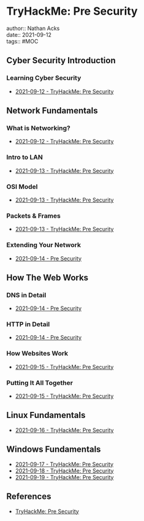 # TryHackMe: Pre Security

author:: Nathan Acks  
date:: 2021-09-12  
tags:: #MOC

## Cyber Security Introduction

### Learning Cyber Security

* [2021-09-12 - TryHackMe: Pre Security](../log/2021-09-12-tryhackme-pre-security.md)

## Network Fundamentals

### What is Networking?

* [2021-09-12 - TryHackMe: Pre Security](../log/2021-09-12-tryhackme-pre-security.md)

### Intro to LAN

* [2021-09-13 - TryHackMe: Pre Security](../log/2021-09-13-tryhackme-pre-security.md)

### OSI Model

* [2021-09-13 - TryHackMe: Pre Security](../log/2021-09-13-tryhackme-pre-security.md)

### Packets & Frames

* [2021-09-13 - TryHackMe: Pre Security](../log/2021-09-13-tryhackme-pre-security.md)

### Extending Your Network

* [2021-09-14 - Pre Security](../log/2021-09-14-tryhackme-pre-security.md)

## How The Web Works

### DNS in Detail

* [2021-09-14 - Pre Security](../log/2021-09-14-tryhackme-pre-security.md)

### HTTP in Detail

* [2021-09-14 - Pre Security](../log/2021-09-14-tryhackme-pre-security.md)

### How Websites Work

* [2021-09-15 - TryHackMe: Pre Security](../log/2021-09-15-tryhackme-pre-security.md)

### Putting It All Together

* [2021-09-15 - TryHackMe: Pre Security](../log/2021-09-15-tryhackme-pre-security.md)

## Linux Fundamentals

* [2021-09-16 - TryHackMe: Pre Security](../log/2021-09-16-tryhackme-pre-security.md)

## Windows Fundamentals

* [2021-09-17 - TryHackMe: Pre Security](../log/2021-09-17-tryhackme-pre-security.md)
* [2021-09-18 - TryHackMe: Pre Security](../log/2021-09-18-tryhackme-pre-security.md)
* [2021-09-19 - TryHackMe: Pre Security](../log/2021-09-19-tryhackme-pre-security.md)

## References

* [TryHackMe: Pre Security](https://tryhackme.com/path/outline/presecurity)

